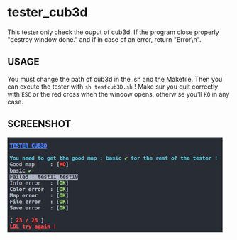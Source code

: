 # tester_cub3d

This tester only check the ouput of cub3d.
If the program close properly "destroy window done." and if in case of an error, return "Error\n".

## USAGE

You must change the path of cub3d in the .sh and the Makefile. 
Then you can excute the tester with `sh testcub3D.sh` !
Make sur you quit correctly with `ESC` or the red cross when the window opens, otherwise you'll `KO` in any case.

## SCREENSHOT

![Example](img/screenshot.png)
